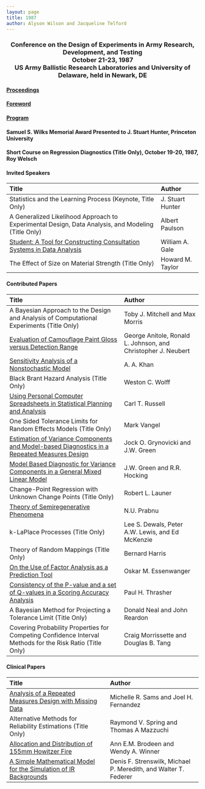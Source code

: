 ```yaml
---
layout: page
title: 1987
author: Alyson Wilson and Jacqueline Telford
---
```

<div align="center"><h3>Conference on the Design of Experiments in Army Research, Development, and Testing<br>
October 21-23, 1987<br>
US Army Ballistic Research Laboratories and University of Delaware, held in Newark, DE</h3></div>


#### [Proceedings](https://alysongwilson.github.io/ACAS/DOE4/DOE33.pdf#page=8)

#### [Foreword](https://alysongwilson.github.io/ACAS/DOE4/DOE33.pdf#page=12)

#### [Program](https://alysongwilson.github.io/ACAS/DOE4/DOE33.pdf#page=16)

#### Samuel S. Wilks Memorial Award Presented to J. Stuart Hunter, Princeton University

#### Short Course on Regression Diagnostics (Title Only), October 19-20, 1987, Roy Welsch


#### Invited Speakers

| Title | Author |
| :--- | :--- |
| Statistics and the Learning Process (Keynote, Title Only) | J. Stuart Hunter |
| A Generalized Likelihood Approach to Experimental Design, Data Analysis, and Modeling (Title Only) | Albert Paulson |
| [Student: A Tool for Constructing Consultation Systems in Data Analysis](https://alysongwilson.github.io/ACAS/DOE4/DOE33.pdf#page=146) | William A. Gale |
| The Effect of Size on Material Strength (Title Only) | Howard M. Taylor |


#### Contributed Papers

| Title | Author |
| :--- | :--- |
| A Bayesian Approach to the Design and Analysis of Computational Experiments (Title Only) | Toby J. Mitchell and Max Morris |
| [Evaluation of Camouflage Paint Gloss versus Detection Range](https://alysongwilson.github.io/ACAS/DOE4/DOE33.pdf#page=56) | George Anitole, Ronald L. Johnson, and Christopher J. Neubert |
| [Sensitivity Analysis of a Nonstochastic Model](https://alysongwilson.github.io/ACAS/DOE4/DOE33.pdf#page=66) | A. A. Khan |
| Black Brant Hazard Analysis (Title Only) | Weston C. Wolff |
| [Using Personal Computer Spreadsheets in Statistical Planning and Analysis](https://alysongwilson.github.io/ACAS/DOE4/DOE33.pdf#page=296) | Carl T. Russell |
| One Sided Tolerance Limits for Random Effects Models (Title Only) | Mark Vangel |
| [Estimation of Variance Components and Model-based Diagnostics in a Repeated Measures Design](https://alysongwilson.github.io/ACAS/DOE4/DOE33.pdf#page=84) | Jock O. Grynovicki and J.W. Green |
| [Model Based Diagnostic for Variance Components in a General Mixed Linear Model](https://alysongwilson.github.io/ACAS/DOE4/DOE33.pdf#page=110) | J.W. Green and R.R. Hocking |
| Change-Point Regression with Unknown Change Points (Title Only) | Robert L. Launer |
| [Theory of Semiregenerative Phenomena](https://alysongwilson.github.io/ACAS/DOE4/DOE33.pdf#page=142) | N.U. Prabnu |
| k-LaPlace Processes (Title Only) | Lee S. Dewals, Peter A.W. Lewis, and Ed McKenzie |
| Theory of Random Mappings (Title Only) | Bernard Harris |
| [On the Use of Factor Analysis as a Prediction Tool](https://alysongwilson.github.io/ACAS/DOE4/DOE33.pdf#page=164) | Oskar M. Essenwanger |
| [Consistency of the P-value and a set of Q-values in a Scoring Accuracy Analysis](https://alysongwilson.github.io/ACAS/DOE4/DOE33.pdf#page=176) | Paul H. Thrasher |
| A Bayesian Method for Projecting a Tolerance Limit (Title Only) | Donald Neal and John Reardon |
| Covering Probability Properties for Competing Confidence Interval Methods for the Risk Ratio (Title Only) | Craig Morrissette and Douglas B. Tang |


#### Clinical Papers

| Title | Author |
| :--- | :--- |
| [Analysis of a Repeated Measures Design with Missing Data](https://alysongwilson.github.io/ACAS/DOE4/DOE33.pdf#page=20) | Michelle R. Sams and Joel H. Fernandez |
| Alternative Methods for Reliability Estimations (Title Only) | Raymond V. Spring and Thomas A Mazzuchi |
| [Allocation and Distribution of 155mm Howitzer Fire](https://alysongwilson.github.io/ACAS/DOE4/DOE33.pdf#page=32) | Ann E.M. Brodeen and Wendy A. Winner |
| [A Simple Mathematical Model for the Simulation of IR Backgrounds](https://alysongwilson.github.io/ACAS/DOE4/DOE33.pdf#page=46) | Denis F. Strenswilk, Michael P. Meredith, and Walter T. Federer |
